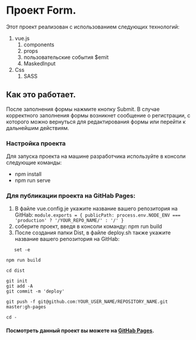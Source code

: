 # Проект Form.
Этот проект реализован с использованием следующих технологий:
1. vue.js
   1. components
   1. props
   1. пользовательские события $emit
   1. MaskedInput
1. Css
   1. SASS
##  Как это работает.
После заполнения формы нажмите кнопку Submit. В случае корректного заполнения формы возникнет сообщение о регистрации, с которого можно вернуться для редактирования 
формы или перейти к дальнейшим действиям.
### Настройка проекта
Для запуска проекта на машине разработчика используйте в консоли следующие команды:
* npm install
* npm run serve
### Для публикации проекта на GitHab Pages:
1. В файле vue.config.je укажите название вашего репозитория на GitHab:
`module.exports = {
    publicPath: process.env.NODE_ENV === 'production' ? '/YOUR_REPO_NAME/' : '/'
}`
1. соберите проект, введя в консоли команду:
npm run build
3. После создания папки Dist, в файле deploy.sh также укажите название вашего репозитория на GitHab:
```
   set -e

npm run build

cd dist

git init
git add -A
git commit -m 'deploy'

git push -f git@github.com:YOUR_USER_NAME/REPOSITORY_NAME.git master:gh-pages

cd -
```

#### Посмотреть данный проект вы можете на [GitHab Pages](https://irina357.github.io/simon_test/).
